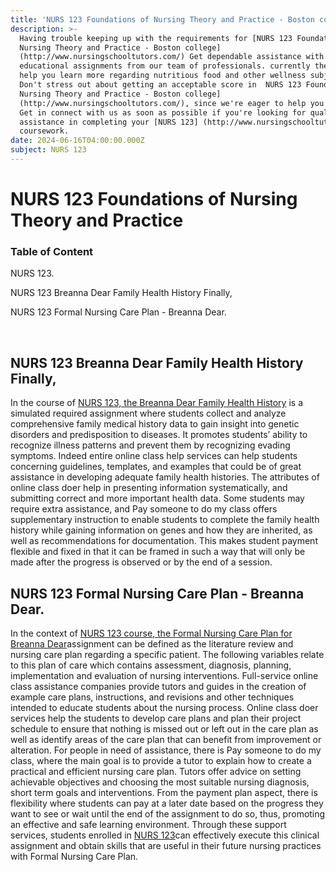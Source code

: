 ```yaml
---
title: 'NURS 123 Foundations of Nursing Theory and Practice - Boston college '
description: >-
  Having trouble keeping up with the requirements for [NURS 123 Foundations of
  Nursing Theory and Practice - Boston college]
  (http://www.nursingschooltutors.com/) Get dependable assistance with your
  educational assignments from our team of professionals. currently there to
  help you learn more regarding nutritious food and other wellness subjects.
  Don't stress out about getting an acceptable score in  NURS 123 Foundations of
  Nursing Theory and Practice - Boston college]
  (http://www.nursingschooltutors.com/), since we're eager to help you flourish.
  Get in connect with us as soon as possible if you're looking for qualified
  assistance in completing your [NURS 123] (http://www.nursingschooltutors.com/)
  coursework.
date: 2024-06-16T04:00:00.000Z
subject: NURS 123
---
```


# NURS 123 Foundations of Nursing Theory and Practice

### Table of Content

NURS 123. 

NURS 123 Breanna Dear Family Health History Finally, 

NURS 123 Formal Nursing Care Plan - Breanna Dear. 

 

## NURS 123 Breanna Dear Family Health History Finally,

In the course of [NURS 123, the Breanna Dear Family Health History](https://www.bc.edu/bc-web/schools/cson.html) is a simulated required assignment where students collect and analyze comprehensive family medical history data to gain insight into genetic disorders and predisposition to diseases. It promotes students’ ability to recognize illness patterns and prevent them by recognizing evading symptoms. Indeed entire online class help services can help students concerning guidelines, templates, and examples that could
be of great assistance in developing adequate family health histories. The attributes of online class doer help in presenting information systematically, and submitting correct and more important health data. Some students may require extra assistance, and Pay someone to do my class offers supplementary instruction to enable students to complete the family health history while gaining information on genes and how they are inherited, as well as recommendations for documentation. This makes student payment flexible and fixed in that it can be framed in such a way that will only be made after the progress is observed or by the end of a session.

## NURS 123 Formal Nursing Care Plan - Breanna Dear.

In the context of [NURS 123 course, the Formal Nursing Care Plan for Breanna Dear](https://www.bc.edu/bc-web/schools/cson.html)assignment can be defined as the literature review and nursing care plan regarding a specific patient. The following variables relate to this plan of
care which contains assessment, diagnosis, planning, implementation and evaluation of nursing interventions. Full-service online class assistance companies provide tutors and guides in the creation of example care plans, instructions, and revisions and other techniques intended to educate students about the nursing process. Online class doer services help the students to develop care plans and plan their project schedule to ensure that nothing is missed out or left out in the care plan as well as identify areas of the care plan that can benefit from improvement or alteration. For people in need of assistance, there is Pay someone to do my class, where the main goal is to provide a tutor to explain how to create a practical and efficient nursing care plan. Tutors offer advice on setting achievable objectives and choosing the
most suitable nursing diagnosis, short term goals and interventions. From the payment plan aspect, there is flexibility where students can pay at a later date based on the progress they want to see or wait until the end of the assignment to do so, thus, promoting an effective and safe learning environment. Through these support services, students enrolled in [NURS 123](https://www.bc.edu/bc-web/schools/cson.html)can effectively execute this clinical assignment and obtain skills that are useful in their future nursing practices with Formal Nursing Care Plan.

 

